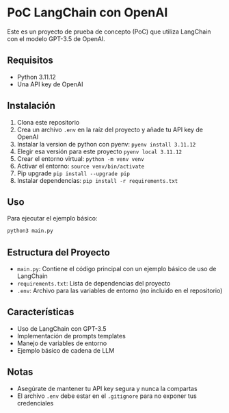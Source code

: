 # PoC LangChain con OpenAI

Este es un proyecto de prueba de concepto (PoC) que utiliza LangChain con el modelo GPT-3.5 de OpenAI.

## Requisitos

- Python 3.11.12
- Una API key de OpenAI

## Instalación

1. Clona este repositorio
2. Crea un archivo `.env` en la raíz del proyecto y añade tu API key de OpenAI
3. Instalar la version de python con pyenv: `pyenv install 3.11.12`
4. Elegir esa versión para este proyecto `pyenv local 3.11.12`
5. Crear el entorno virtual: `python -m venv venv`
6. Activar el entorno: `source venv/bin/activate`
7. Pip upgrade `pip install --upgrade pip`
8. Instalar dependencias: `pip install -r requirements.txt`

## Uso

Para ejecutar el ejemplo básico:

```bash
python3 main.py
```

## Estructura del Proyecto

- `main.py`: Contiene el código principal con un ejemplo básico de uso de LangChain
- `requirements.txt`: Lista de dependencias del proyecto
- `.env`: Archivo para las variables de entorno (no incluido en el repositorio)

## Características

- Uso de LangChain con GPT-3.5
- Implementación de prompts templates
- Manejo de variables de entorno
- Ejemplo básico de cadena de LLM

## Notas

- Asegúrate de mantener tu API key segura y nunca la compartas
- El archivo `.env` debe estar en el `.gitignore` para no exponer tus credenciales 